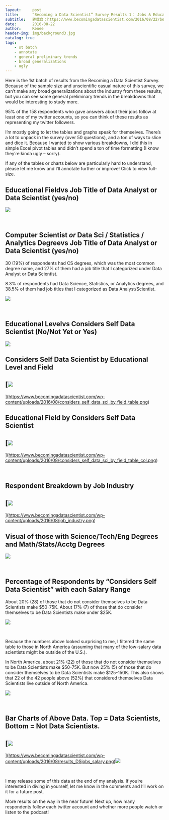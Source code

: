 ```yaml
---
layout:     post
title:      “Becoming a Data Scientist” Survey Results 1： Jobs & Education
subtitle:   转载自：https://www.becomingadatascientist.com/2016/08/22/becoming-a-data-scientist-survey-results-1-jobs-education/
date:       2016-08-22
author:     Renee
header-img: img/background3.jpg
catalog: true
tags:
    - st batch
    - annotate
    - general preliminary trends
    - broad generalizations
    - ugly
---
```


Here is the 1st batch of results from the Becoming a Data Scientist Survey. Because of the sample size and unscientific casual nature of this survey, we can’t make any broad generalizations about the industry from these results, but you can see some general preliminary trends in the breakdowns that would be interesting to study more.

95% of the 158 respondents who gave answers about their jobs follow at least one of my twitter accounts, so you can think of these results as representing my twitter followers.

I’m mostly going to let the tables and graphs speak for themselves. There’s a lot to unpack in the survey (over 50 questions), and a ton of ways to slice and dice it. Because I wanted to show various breakdowns, I did this in simple Excel pivot tables and didn’t spend a ton of time formatting (I know they’re kinda ugly – sorry).

If any of the tables or charts below are particularly hard to understand, please let me know and I’ll annotate further or improve! Click to view full-size.

## **Educational Fieldvs Job Title of Data Analyst or Data Scientist (yes/no)**

[![](https://www.becomingadatascientist.com/wp-content/uploads/2016/08/results_educ_category_data_sci_table.png)
](https://www.becomingadatascientist.com/wp-content/uploads/2016/08/results_educ_category_data_sci_table.png)

 

## **Computer Scientist *or* Data Sci / Statistics / Analytics Degreevs Job Title of Data Analyst or Data Scientist (yes/no)**

30 (19%) of respondents had CS degrees, which was the most common degree name, and 27% of them had a job title that I categorized under Data Analyst or Data Scientist.

8.3% of respondents had Data Science, Statistics, or Analytics degrees, and 38.5% of them had job titles that I categorized as Data Analyst/Scientist.

[![](https://www.becomingadatascientist.com/wp-content/uploads/2016/08/results_educ_CSdegrees_table.png)
](https://www.becomingadatascientist.com/wp-content/uploads/2016/08/results_educ_CSdegrees_table.png)

 

## Educational Levelvs Considers Self Data Scientist (No/Not Yet or Yes)

[![](https://www.becomingadatascientist.com/wp-content/uploads/2016/08/results_educ_level_datasci_col_table.png)
](https://www.becomingadatascientist.com/wp-content/uploads/2016/08/results_educ_level_datasci_col_table.png)

## 

## Considers Self Data Scientist by Educational Level and Field

## [![](https://www.becomingadatascientist.com/wp-content/uploads/2016/08/considers_self_data_sci_by_field_table.png)
](https://www.becomingadatascientist.com/wp-content/uploads/2016/08/considers_self_data_sci_by_field_table.png)

## 

## Educational Field by Considers Self Data Scientist

## [![](https://www.becomingadatascientist.com/wp-content/uploads/2016/08/considers_self_data_sci_by_field_table_col.png)
](https://www.becomingadatascientist.com/wp-content/uploads/2016/08/considers_self_data_sci_by_field_table_col.png)

 

## Respondent Breakdown by Job Industry

## [![](https://www.becomingadatascientist.com/wp-content/uploads/2016/08/job_industry.png)
](https://www.becomingadatascientist.com/wp-content/uploads/2016/08/job_industry.png)

## 

## Visual of those with Science/Tech/Eng Degrees and Math/Stats/Acctg Degrees

[![](https://www.becomingadatascientist.com/wp-content/uploads/2016/08/considers_self_data_sci_by_field.png)
](https://www.becomingadatascientist.com/wp-content/uploads/2016/08/considers_self_data_sci_by_field.png)

 

## Percentage of Respondents by “Considers Self Data Scientist” with each Salary Range

About 20% (28) of those that do not consider themselves to be Data Scientists make $50-75K. About 17% (7) of those that do consider themselves to be Data Scientists make under $25K.

[![](https://www.becomingadatascientist.com/wp-content/uploads/2016/08/results_jobs_salary_table.png)
](https://www.becomingadatascientist.com/wp-content/uploads/2016/08/results_jobs_salary_table.png)

 

Because the numbers above looked surprising to me, I filtered the same table to those in North America (assuming that many of the low-salary data scientists might be outside of the U.S.).

In North America, about 21% (22) of those that do not consider themselves to be Data Scientists make $50-75K. But now 25% (5) of those that do consider themselves to be Data Scientists make $125-150K. This also shows that 22 of the 42 people above (52%) that considered themselves Data Scientists live outside of North America.

[![](https://www.becomingadatascientist.com/wp-content/uploads/2016/08/results_jobs_salary_table_northAmer.png)
](https://www.becomingadatascientist.com/wp-content/uploads/2016/08/results_jobs_salary_table_northAmer.png)

 

## **Bar Charts of Above Data. Top = Data Scientists, Bottom = Not Data Scientists.**

## [![](https://www.becomingadatascientist.com/wp-content/uploads/2016/08/results_DSjobs_salary.png)
](https://www.becomingadatascientist.com/wp-content/uploads/2016/08/results_DSjobs_salary.png)[![](https://www.becomingadatascientist.com/wp-content/uploads/2016/08/results_nonDSjobs_salary.png)
](https://www.becomingadatascientist.com/wp-content/uploads/2016/08/results_nonDSjobs_salary.png)

 

I may release some of this data at the end of my analysis. If you’re interested in diving in yourself, let me know in the comments and I’ll work on it for a future post.

More results on the way in the near future! Next up, how many respondents follow each twitter account and whether more people watch or listen to the podcast!

 
